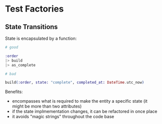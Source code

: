 # Test Factories

## State Transitions

State is encapsulated by a function:

```elixir
# good

:order
|> build
|> as_complete

# bad

build(:order, state: "complete", completed_at: DateTime.utc_now)
```

Benefits:

* encompasses what is required to make the entity a specific state (it might be more than two attributes)
* if the state implmementation changes, it can be refactored in once place
* it avoids "magic strings" throughout the code base
